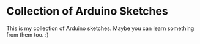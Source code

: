# Collection of Arduino Sketches

This is my collection of Arduino sketches. Maybe you can learn something from them too. :)
